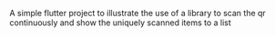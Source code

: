 A simple flutter project to illustrate the use of a library to scan the qr continuously and show the uniquely scanned items to a list
